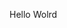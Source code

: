Hello Wolrd



















































































































































































































































































































































































































































































































































































































































































































































































































































































































































































































































































































































































































































































































































































































































































































































































































































































































































































































































































































































































































































































































































































































































































































































































































































































































































































































































































































































































































































































































































































































































































































































































































































































































































































































































































































































































































































































































































































































































































































































































































































